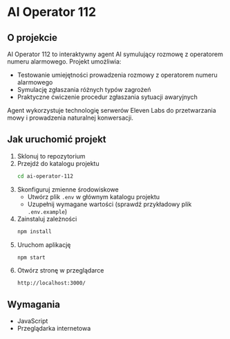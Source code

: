 # AI Operator 112

## O projekcie

AI Operator 112 to interaktywny agent AI symulujący rozmowę z operatorem numeru alarmowego. Projekt umożliwia:

- Testowanie umiejętności prowadzenia rozmowy z operatorem numeru alarmowego
- Symulację zgłaszania różnych typów zagrożeń
- Praktyczne ćwiczenie procedur zgłaszania sytuacji awaryjnych

Agent wykorzystuje technologię serwerów Eleven Labs do przetwarzania mowy i prowadzenia naturalnej konwersacji.

## Jak uruchomić projekt

1. Sklonuj to repozytorium
2. Przejdź do katalogu projektu
   ```bash
   cd ai-operator-112
   ```
3. Skonfiguruj zmienne środowiskowe
   - Utwórz plik `.env` w głównym katalogu projektu
   - Uzupełnij wymagane wartości (sprawdź przykładowy plik `.env.example`)
4. Zainstaluj zależności
   ```bash
   npm install
   ```
5. Uruchom aplikację
   ```bash
   npm start
   ```
6. Otwórz stronę w przeglądarce
   ```
   http://localhost:3000/
   ```

## Wymagania

- JavaScript
- Przeglądarka internetowa

